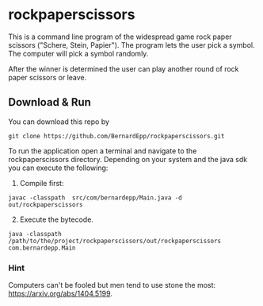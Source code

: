 # rockpaperscissors


This is a command line program of the widespread game rock paper scissors ("Schere, Stein, Papier"). 
The program lets the user pick a symbol. The computer will pick a symbol randomly. 

After the winner is determined the user can play another round of rock paper scissors or leave. 


## Download & Run
You can download this repo by 

`git clone https://github.com/BernardEpp/rockpaperscissors.git`

To run the application open a terminal and navigate to the rockpaperscissors directory. 
Depending on your system and the java sdk you can execute the following:

1. Compile first:

`javac -classpath  src/com/bernardepp/Main.java -d out/rockpaperscissors`

2. Execute the bytecode.

`java -classpath  /path/to/the/project/rockpaperscissors/out/rockpaperscissors com.bernardepp.Main`


### Hint
Computers can't be fooled but men tend to use stone the most: https://arxiv.org/abs/1404.5199.


